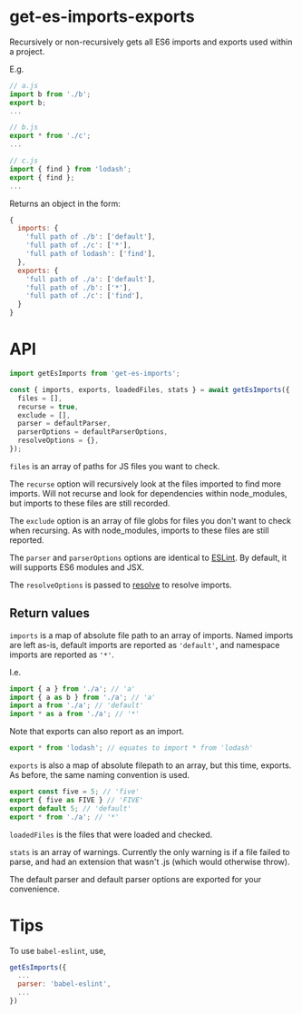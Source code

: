 # get-es-imports-exports

Recursively or non-recursively gets all ES6 imports and exports used within a project.

E.g.

```js
// a.js
import b from './b';
export b;
...
```

```js
// b.js
export * from './c';
...
```

```js
// c.js
import { find } from 'lodash';
export { find };
...
```

Returns an object in the form:

```js
{
  imports: {
    'full path of ./b': ['default'],
    'full path of ./c': ['*'],
    'full path of lodash': ['find'],
  },
  exports: {
    'full path of ./a': ['default'],
    'full path of ./b': ['*'],
    'full path of ./c': ['find'],
  }
}
```

# API

```js
import getEsImports from 'get-es-imports';

const { imports, exports, loadedFiles, stats } = await getEsImports({
  files = [],
  recurse = true,
  exclude = [],
  parser = defaultParser,
  parserOptions = defaultParserOptions,
  resolveOptions = {},
});
```

`files` is an array of paths for JS files you want to check.

The `recurse` option will recursively look at the files imported to find more imports. Will not recurse and look for dependencies within node_modules, but imports to these files are still recorded.

The `exclude` option is an array of file globs for files you don't want to check when recursing. As with node_modules, imports to these files are still reported.

The `parser` and `parserOptions` options are identical to [ESLint](http://eslint.org/docs/user-guide/configuring#specifying-parser). By default, it will supports ES6 modules and JSX.

The `resolveOptions` is passed to [resolve](https://github.com/substack/node-resolve) to resolve imports.

## Return values

`imports` is a map of absolute file path to an array of imports. Named imports are left as-is, default imports are reported as `'default'`, and namespace imports are reported as `'*'`.

I.e.

```js
import { a } from './a'; // 'a'
import { a as b } from './a'; // 'a'
import a from './a'; // 'default'
import * as a from './a'; // '*'
```

Note that exports can also report as an import.

```js
export * from 'lodash'; // equates to import * from 'lodash'
```

`exports` is also a map of absolute filepath to an array, but this time, exports. As before, the same naming convention is used.

```js
export const five = 5; // 'five'
export { five as FIVE } // 'FIVE'
export default 5; // 'default'
export * from './a'; // '*'
```

`loadedFiles` is the files that were loaded and checked.

`stats` is an array of warnings. Currently the only warning is if a file failed to parse, and had an extension that wasn't .js (which would otherwise throw).

The default parser and default parser options are exported for your convenience.

# Tips

To use `babel-eslint`, use,

```js
getEsImports({
  ...
  parser: 'babel-eslint',
  ...
})
```
